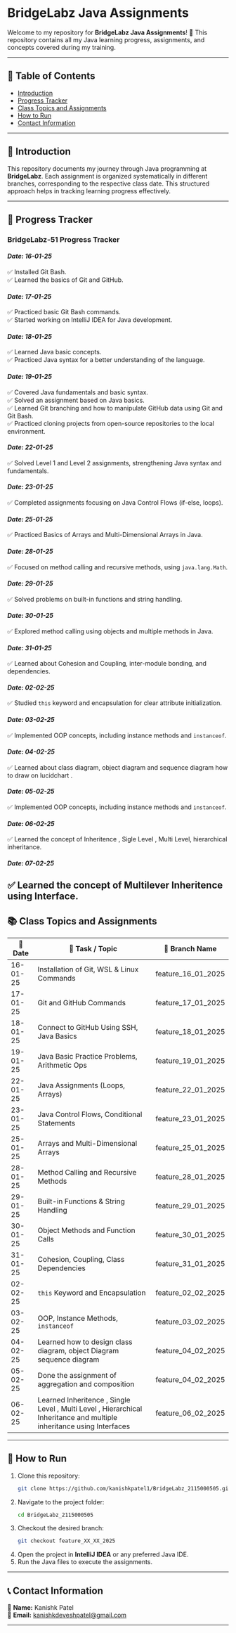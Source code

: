 # BridgeLabz Java Assignments

Welcome to my repository for **BridgeLabz Java Assignments**! 🚀 This repository contains all my Java learning progress, assignments, and concepts covered during my training.

---

## 📌 Table of Contents  
- [Introduction](#introduction)  
- [Progress Tracker](#progress-tracker)  
- [Class Topics and Assignments](#class-topics-and-assignments)  
- [How to Run](#how-to-run)  
- [Contact Information](#contact-information)  

---

## 📖 Introduction  
This repository documents my journey through Java programming at **BridgeLabz**. Each assignment is organized systematically in different branches, corresponding to the respective class date. This structured approach helps in tracking learning progress effectively.

---

## 📅 Progress Tracker  
### **BridgeLabz-51 Progress Tracker**
#### *Date: 16-01-25*  
✅ Installed Git Bash.  
✅ Learned the basics of Git and GitHub.  

#### *Date: 17-01-25*  
✅ Practiced basic Git Bash commands.  
✅ Started working on IntelliJ IDEA for Java development.  

#### *Date: 18-01-25*  
✅ Learned Java basic concepts.  
✅ Practiced Java syntax for a better understanding of the language.  

#### *Date: 19-01-25*  
✅ Covered Java fundamentals and basic syntax.  
✅ Solved an assignment based on Java basics.  
✅ Learned Git branching and how to manipulate GitHub data using Git and Git Bash.  
✅ Practiced cloning projects from open-source repositories to the local environment.  

#### *Date: 22-01-25*  
✅ Solved Level 1 and Level 2 assignments, strengthening Java syntax and fundamentals.  

#### *Date: 23-01-25*  
✅ Completed assignments focusing on Java Control Flows (if-else, loops).  

#### *Date: 25-01-25*  
✅ Practiced Basics of Arrays and Multi-Dimensional Arrays in Java.  

#### *Date: 28-01-25*  
✅ Focused on method calling and recursive methods, using `java.lang.Math`.  

#### *Date: 29-01-25*  
✅ Solved problems on built-in functions and string handling.  

#### *Date: 30-01-25*  
✅ Explored method calling using objects and multiple methods in Java.  

#### *Date: 31-01-25*  
✅ Learned about Cohesion and Coupling, inter-module bonding, and dependencies.  

#### *Date: 02-02-25*  
✅ Studied `this` keyword and encapsulation for clear attribute initialization.  

#### *Date: 03-02-25*  
✅ Implemented OOP concepts, including instance methods and `instanceof`.  

#### *Date: 04-02-25*  
✅ Learned about class diagram, object diagram and sequence diagram how to draw on lucidchart .  

#### *Date: 05-02-25*  
✅ Implemented OOP concepts, including instance methods and `instanceof`.  

#### *Date: 06-02-25*  
✅ Learned the concept of Inheritence , Sigle Level , Multi Level, hierarchical inheritance.  

#### *Date: 07-02-25*  
✅ Learned the concept of Multilever Inheritence using Interface. 
---

## 📚 Class Topics and Assignments  

| 📅 Date          | 📝 Task / Topic                                    | 🌿 Branch Name          |  
|-----------------|--------------------------------------------------|------------------------|  
| 16-01-25 | Installation of Git, WSL & Linux Commands          | feature_16_01_2025  |  
| 17-01-25 | Git and GitHub Commands                           | feature_17_01_2025  |   
| 18-01-25 | Connect to GitHub Using SSH, Java Basics         | feature_18_01_2025  |  
| 19-01-25 | Java Basic Practice Problems, Arithmetic Ops    | feature_19_01_2025  |  
| 22-01-25 | Java Assignments (Loops, Arrays)                 | feature_22_01_2025  |  
| 23-01-25 | Java Control Flows, Conditional Statements       | feature_23_01_2025  |  
| 25-01-25 | Arrays and Multi-Dimensional Arrays              | feature_25_01_2025  |  
| 28-01-25 | Method Calling and Recursive Methods             | feature_28_01_2025  |  
| 29-01-25 | Built-in Functions & String Handling            | feature_29_01_2025  |  
| 30-01-25 | Object Methods and Function Calls               | feature_30_01_2025  |  
| 31-01-25 | Cohesion, Coupling, Class Dependencies          | feature_31_01_2025  |  
| 02-02-25 | `this` Keyword and Encapsulation                | feature_02_02_2025  |  
| 03-02-25 | OOP, Instance Methods, `instanceof`             | feature_03_02_2025  |
| 04-02-25 | Learned how to design class diagram, object Diagram   sequence diagram           | feature_04_02_2025  |
| 05-02-25 | Done the assignment of aggregation and composition             | feature_04_02_2025  |
| 06-02-25 | Learned Inheritence , Single Level , Multi Level , Hierarchical Inheritance and multiple inheritance using Interfaces             | feature_06_02_2025  |

---

## 🚀 How to Run  

1. Clone this repository:  
   ```bash
   git clone https://github.com/kanishkpatel1/BridgeLabz_2115000505.git
   ```  
2. Navigate to the project folder:  
   ```bash
   cd BridgeLabz_2115000505
   ```  
3. Checkout the desired branch:  
   ```bash
   git checkout feature_XX_XX_2025
   ```  
4. Open the project in **IntelliJ IDEA** or any preferred Java IDE.
5. Run the Java files to execute the assignments.

---

## 📞 Contact Information  
📌 **Name:** Kanishk Patel  
📧 **Email:** [kanishkdeveshpatel@gmail.com](mailto:kanishkdeveshpatel@gmail.com)  

---

